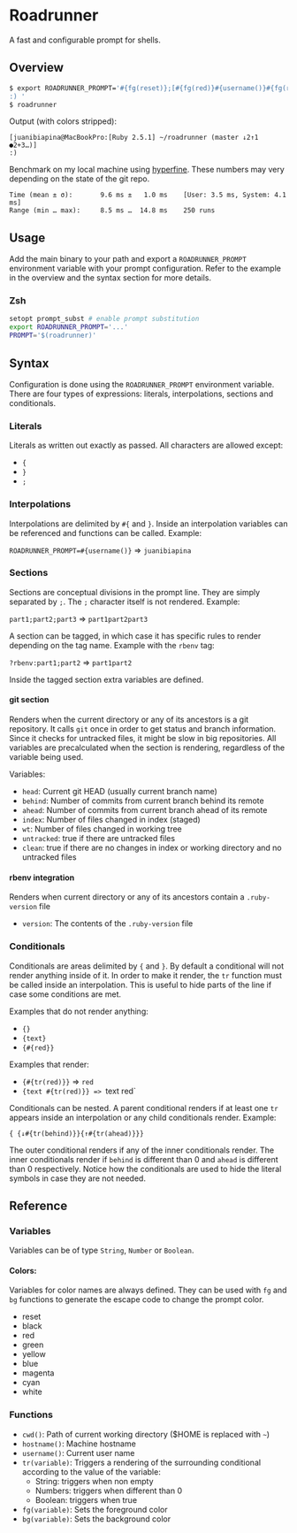 # Roadrunner

A fast and configurable prompt for shells.

## Overview

```sh
$ export ROADRUNNER_PROMPT='#{fg(reset)};[#{fg(red)}#{username()}#{fg(reset)}@#{fg(magenta)}#{hostname()}#{fg(reset)}:;?rbenv:#{fg(green)}[Ruby #{version}] ;#{fg(blue)}#{cwd()};?git: #{fg(reset)}({#{fg(magenta)}#{tr(head)}}{ #{fg(reset)}{↓#{tr(behind)}}{↑#{tr(ahead)}}}{ {#{fg(green)}●#{tr(index)}}{#{fg(red)}+#{tr(wt)}}{#{fg(reset)}…#{tr(untracked)}}{#{fg(green)}✓#{tr(clean)}}}#{fg(reset)});#{fg(reset)}]
:) '
$ roadrunner
```

Output (with colors stripped):

```
[juanibiapina@MacBookPro:[Ruby 2.5.1] ~/roadrunner (master ↓2↑1 ●2+3…)]
:) 
```

Benchmark on my local machine using
[hyperfine](https://github.com/sharkdp/hyperfine). These numbers may very
depending on the state of the git repo.

```
Time (mean ± σ):       9.6 ms ±   1.0 ms    [User: 3.5 ms, System: 4.1 ms]
Range (min … max):     8.5 ms …  14.8 ms    250 runs
```

## Usage

Add the main binary to your path and export a `ROADRUNNER_PROMPT` environment
variable with your prompt configuration. Refer to the example in the overview
and the syntax section for more details.

### Zsh

```sh
setopt prompt_subst # enable prompt substitution
export ROADRUNNER_PROMPT='...'
PROMPT='$(roadrunner)'
```

## Syntax

Configuration is done using the `ROADRUNNER_PROMPT` environment variable. There
are four types of expressions: literals, interpolations, sections and conditionals.

### Literals

Literals as written out exactly as passed. All characters are allowed except:

- `{`
- `}`
- `;`

### Interpolations

Interpolations are delimited by `#{` and `}`. Inside an interpolation variables can be referenced and functions can be called. Example:

`ROADRUNNER_PROMPT=#{username()}` => `juanibiapina`

### Sections

Sections are conceptual divisions in the prompt line. They are simply separated
by `;`. The `;` character itself is not rendered. Example:

`part1;part2;part3` => `part1part2part3`

A section can be tagged, in which case it has specific rules to render
depending on the tag name. Example with the `rbenv` tag:

`?rbenv:part1;part2` => `part1part2`

Inside the tagged section extra variables are defined.

#### git section

Renders when the current directory or any of its ancestors is a git repository.
It calls `git` once in order to get status and branch information. Since it
checks for untracked files, it might be slow in big repositories. All variables
are precalculated when the section is rendering, regardless of the variable
being used.

Variables:

- `head`: Current git HEAD (usually current branch name)
- `behind`: Number of commits from current branch behind its remote
- `ahead`: Number of commits from current branch ahead of its remote
- `index`: Number of files changed in index (staged)
- `wt`: Number of files changed in working tree
- `untracked`: true if there are untracked files
- `clean`: true if there are no changes in index or working directory and
  no untracked files

#### rbenv integration

Renders when current directory or any of its ancestors contain a
`.ruby-version` file

- `version`: The contents of the `.ruby-version` file

### Conditionals

Conditionals are areas delimited by `{` and `}`. By default a conditional will
not render anything inside of it. In order to make it render, the `tr` function
must be called inside an interpolation. This is useful to hide parts of the
line if case some conditions are met.

Examples that do not render anything:

- `{}`
- `{text}`
- `{#{red}}`

Examples that render:

- `{#{tr(red)}}` => `red`
- `{text #{tr(red)}} => `text red`

Conditionals can be nested. A parent conditional renders if at least one `tr`
appears inside an interpolation or any child conditionals render. Example:

`{ {↓#{tr(behind)}}{↑#{tr(ahead)}}}`

The outer conditional renders if any of the inner conditionals render. The
inner conditionals render if `behind` is different than 0 and `ahead` is
different than 0 respectively. Notice how the conditionals are used to hide the
literal symbols in case they are not needed.

## Reference

### Variables

Variables can be of type `String`, `Number` or `Boolean`.

#### Colors:

Variables for color names are always defined. They can be used with `fg`
and `bg` functions to generate the escape code to change the prompt color.

- reset
- black
- red
- green
- yellow
- blue
- magenta
- cyan
- white

### Functions

- `cwd()`: Path of current working directory ($HOME is replaced with `~`)
- `hostname()`: Machine hostname
- `username()`: Current user name
- `tr(variable)`: Triggers a rendering of the surrounding conditional according
  to the value of the variable:
  - String: triggers when non empty
  - Numbers: triggers when different than 0
  - Boolean: triggers when true
- `fg(variable)`: Sets the foreground color
- `bg(variable)`: Sets the background color
